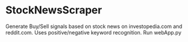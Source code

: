 # StockNewsScraper
Generate Buy/Sell signals based on stock news on investopedia.com and reddit.com. Uses positive/negative keyword recognition. 
Run webApp.py
